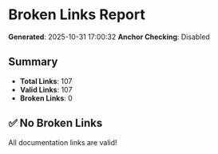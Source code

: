 # Broken Links Report

**Generated**: 2025-10-31 17:00:32
**Anchor Checking**: Disabled

## Summary

- **Total Links**: 107
- **Valid Links**: 107
- **Broken Links**: 0

## ✅ No Broken Links

All documentation links are valid!
